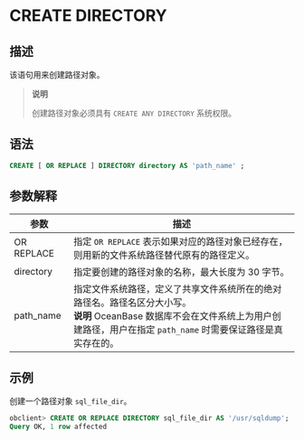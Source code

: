 # CREATE DIRECTORY

## 描述

该语句用来创建路径对象。

>**说明**
>
>创建路径对象必须具有 `CREATE ANY DIRECTORY` 系统权限。

## 语法

```sql
CREATE [ OR REPLACE ] DIRECTORY directory AS 'path_name' ;
```

## 参数解释

|     参数     |                                                                     描述                                                                     |
|------------|--------------------------------------------------------------------------------------------------------------------------------------------|
| OR REPLACE | 指定 `OR REPLACE` 表示如果对应的路径对象已经存在，则用新的文件系统路径替代原有的路径定义。                                                                                       |
| directory  | 指定要创建的路径对象的名称，最大长度为 30 字节。                                                                                                                 |
| path_name  | 指定文件系统路径，定义了共享文件系统所在的绝对路径名。路径名区分大小写。 <br>**说明**  OceanBase 数据库不会在文件系统上为用户创建路径，用户在指定 `path_name` 时需要保证路径是真实存在的。 |

## 示例

创建一个路径对象 `sql_file_dir`。

```sql
obclient> CREATE OR REPLACE DIRECTORY sql_file_dir AS '/usr/sqldump';
Query OK, 1 row affected
```
